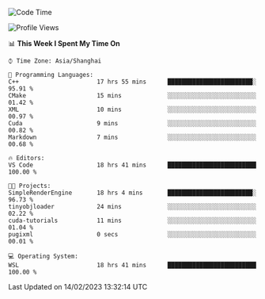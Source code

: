 <!--START_SECTION:waka-->
![Code Time](http://img.shields.io/badge/Code%20Time-641%20hrs%2014%20mins-blue)

![Profile Views](http://img.shields.io/badge/Profile%20Views-2-blue)

📊 **This Week I Spent My Time On** 

```text
⌚︎ Time Zone: Asia/Shanghai

💬 Programming Languages: 
C++                      17 hrs 55 mins      ████████████████████████░   95.91 % 
CMake                    15 mins             ░░░░░░░░░░░░░░░░░░░░░░░░░   01.42 % 
XML                      10 mins             ░░░░░░░░░░░░░░░░░░░░░░░░░   00.97 % 
Cuda                     9 mins              ░░░░░░░░░░░░░░░░░░░░░░░░░   00.82 % 
Markdown                 7 mins              ░░░░░░░░░░░░░░░░░░░░░░░░░   00.68 % 

🔥 Editors: 
VS Code                  18 hrs 41 mins      █████████████████████████   100.00 % 

🐱‍💻 Projects: 
SimpleRenderEngine       18 hrs 4 mins       ████████████████████████░   96.73 % 
tinyobjloader            24 mins             ░░░░░░░░░░░░░░░░░░░░░░░░░   02.22 % 
cuda-tutorials           11 mins             ░░░░░░░░░░░░░░░░░░░░░░░░░   01.04 % 
pugixml                  0 secs              ░░░░░░░░░░░░░░░░░░░░░░░░░   00.01 % 

💻 Operating System: 
WSL                      18 hrs 41 mins      █████████████████████████   100.00 % 

```


 Last Updated on 14/02/2023 13:32:14 UTC
<!--END_SECTION:waka-->